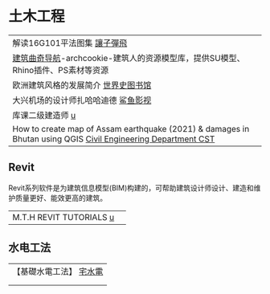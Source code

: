 # 土木工程

|                                                                                                                                                             |
| ----------------------------------------------------------------------------------------------------------------------------------------------------------- |
| 解读16G101平法图集 [讓子彈飛](https://www.youtube.com/watch?v=kGuV8jqMUvg\&t=3s)                                                                                      |
| [建筑曲奇导航](https://archcookie.com/)-archcookie-建筑人的资源模型库，提供SU模型、Rhino插件、PS素材等资源                                                                               |
| 欧洲建筑风格的发展简介 [世界史图书馆](https://www.youtube.com/watch?v=GnAURJREHJw)                                                                                           |
| 大兴机场的设计师扎哈哈迪德 [鲨鱼影视](https://www.douyin.com/video/7123921295720320270)                                                                                      |
| 库课二级建造师 [u](https://www.youtube.com/c/%E5%BA%93%E8%AF%BE%E4%BA%8C%E7%BA%A7%E5%BB%BA%E9%80%A0%E5%B8%88)                                                      |
| How to create map of Assam earthquake (2021) & damages in Bhutan using QGIS [Civil Engineering Department CST](https://www.youtube.com/watch?v=QNFnFfwHBmE) |

## Revit

Revit系列软件是为建筑信息模型(BIM)构建的，可帮助建筑设计师设计、建造和维护质量更好、能效更高的建筑。

|                                                                                      |   |
| ------------------------------------------------------------------------------------ | - |
| M.T.H REVIT TUTORIALS [u](https://www.youtube.com/channel/UCPZGlij1M\_skse838V7O5iw) |   |

## 水电工法

|                                                                                          |
| ---------------------------------------------------------------------------------------- |
| 【基礎水電工法】 [宅水電](https://www.youtube.com/playlist?list=PL-SpD41MiBW9lZh8AIntUPrTvgNBYfD-E) |
|                                                                                          |
|                                                                                          |
